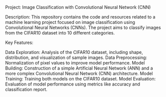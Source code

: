 Project: Image Classification with Convolutional Neural Network (CNN)

Description:
This repository contains the code and resources related to a machine learning project focused on image classification using Convolutional Neural Networks (CNNs). The project aims to classify images from the CIFAR10 dataset into 10 different categories.

Key Features:

Data Exploration: Analysis of the CIFAR10 dataset, including shape, distribution, and visualization of sample images.
Data Preprocessing: Normalization of pixel values to improve model performance.
Model Building: Construction of a simple Artificial Neural Network (ANN) and a more complex Convolutional Neural Network (CNN) architecture.
Model Training: Training both models on the CIFAR10 dataset.
Model Evaluation: Evaluation of model performance using metrics like accuracy and classification report.

